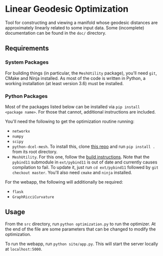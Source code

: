 # Linear Geodesic Optimization
Tool for constructing and viewing a manifold whose geodesic distances are approximately linearly related to some input data. Some (incomplete) documentation can be found in the `doc/` directory.

## Requirements
### System Packages
For building things (in particular, the `MeshUtility` package), you'll need `git`, CMake and Ninja installed. As most of the code is written in Python, a working installation (at least version 3.6) must be installed.
### Python Packages
Most of the packages listed below can be installed via `pip install <package name>`. For those that cannot, additional instructions are included.

You'll need the following to get the optimization routine running:
* `networkx`
* `numpy`
* `scipy`
* `python-dcel-mesh`. To install this, clone [this repo](https://github.com/StephenJasina/python-dcel-mesh) and run `pip install .` from its root directory.
* `MeshUtility`. For this one, follow the [build instructions](https://github.com/zishun/MeshUtility/blob/main/build.md). Note that the `pybind11` submodule in `ext/pybind11` is out of date and currently causes compilation to fail. To update it, just run `cd ext/pybind11` followed by `git checkout master`. You'll also need `cmake` and `ninja` installed.

For the webapp, the following will additionally be required:
* `flask`
* `GraphRicciCurvature`

## Usage
From the `src` directory, run `python optimization.py` to run the optimizer. At the end of the file are some parameters that can be changed to modify the optimization.

To run the webapp, run `python site/app.py`. This will start the server locally at `localhost:5000`.
